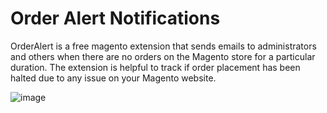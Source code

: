 # Order Alert Notifications
OrderAlert is a free magento extension that sends emails to administrators and others when there are no orders on the Magento store for a particular duration.
The extension is helpful to track if order placement has been halted due to any issue on your Magento website.

![image](https://user-images.githubusercontent.com/1465109/34027126-a8790ef2-e180-11e7-8b89-500eac1d0604.png)
